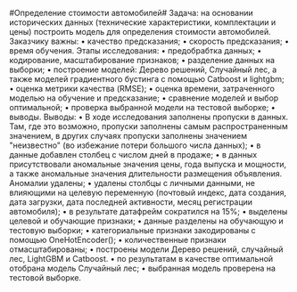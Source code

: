 #Определение стоимости автомобилей#
Задача: на основании  исторических данных (технические характеристики, комплектации и цены) построить модель для определения стоимости автомобилей.
Заказчику важны:
•	качество предсказания;
•	скорость предсказания;
•	время обучения.
Этапы исследования:
•	предобрабтка данных;
•	кодирование, масштабирование признаков;
•	разделение данных на выборки;
•	построение моделей: Дерево решений, Случайный лес, а также моделей градиентного бустинга с помощью Catboost и lightgbm;
•	оценка метрики качества (RMSE);
•	оценка времени, затраченного моделью на обучение и предсказание;
•	сравнение моделей и выбор оптимальной;
•	проверка выбранной модели на тестовой выборке;
•	выводы.
Выводы:
•	В ходе исследования заполнены пропуски в данных. Там, где это возможно, пропуски заполнены самым распространенным значением, в других случаях пропуски заполнены значением "неизвестно" (во избежание потери большого числа данных);
•	в данные добавлен столбец с числом дней в продаже;
•	в данных присутствовали аномальные значения цены, года выпуска и мощности, а также аномальные значения длительности размещения объявления. Аномалии удалены;
•	удалены столбцы с личными данными, не влияющими на целевую переменную (почтовый индекс, дата создания, дата загрузки, дата последней активности, месяц регистрации автомобиля);
•	в результате датафрейм сократился на 15%;
•	выделены целевой и обучающие признаки;
•	данные разделены на обучающую и тестовую выборки;
•	категориальные признаки закодированы с помощью OneHotEncoder();
•	количественные признаки отмасштабированы;
•	построены модели Дерево решений, случайный лес, LightGBM и Catboost.
•	по результатам в качестве оптимальной отобрана модель Случайный лес;
•	выбранная модель проверена на тестовой выборке.


